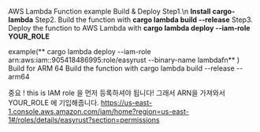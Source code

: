 AWS Lambda Function example
Build & Deploy
Step1.\n
**Install cargo-lambda**
Step2.
Build the function with **cargo lambda build --release**
Step3.
Deploy the function to AWS Lambda with **cargo lambda deploy --iam-role YOUR_ROLE**

example(** cargo lambda deploy --iam-role arn:aws:iam::905418486995:role/easyrust --binary-name lambdafn** )
Build for ARM 64
Build the function with cargo lambda build --release --arm64



중요 ! this is IAM role 을 먼저 등록하셔야 됩니다! 
그래서 ARN을 가져와서 YOUR_ROLE 에 기입해줍니다.
https://us-east-1.console.aws.amazon.com/iam/home?region=us-east-1#/roles/details/easyrust?section=permissions
